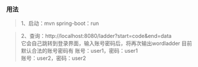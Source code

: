### 用法

>  1、启动：mvn spring-boot：run

>  2、查询：http://localhost:8080/ladder?start=code&end=data  
它会自己跳转到登录界面，输入账号密码后，将再次输出wordladder
目前默认合法的账号密码有
账号：user1，密码：user1  
账号：user2，密码：user2
